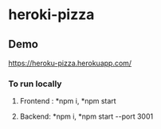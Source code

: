 
# heroki-pizza

## Demo

https://heroku-pizza.herokuapp.com/

### To run locally

1. Frontend :
  *npm i,
  *npm start
  
2. Backend: 
  *npm i,
  *npm start --port 3001

